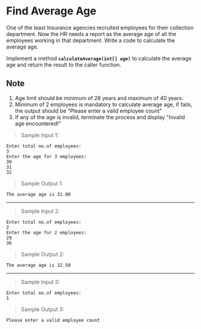# Find Average Age

One of the least Insurance agencies recruited employees for their collection department. Now the HR needs a report as the average age of all the employees working in that department. Write a code to calculate the average age.

Implement a method **`calculateAverage(int[] age)`** to calculate the average age and return the result to the caller function. 

## Note 

1. Age limit should be minimum of 28 years and maximum of 40 years. 
2. Minimum of 2 employees is mandatory to calculate average age, if fails, the output should be "Please enter a valid employee count"
3. If any of the age is invalid, terminate the process and display "Invalid age encountered!"

> Sample Input 1:

    Enter total no.of employees:
    3
    Enter the age for 3 employees:
    30
    31
    32

> Sample Output 1:

    The average age is 31.00

---

> Sample Input 2:

    Enter total no.of employees:
    2
    Enter the age for 2 employees:
    29
    36

> Sample Output 2:

    The average age is 32.50

--- 

> Sample Input 3:

    Enter total no.of employees:
    1

> Sample Output 3:

    Please enter a valid employee count